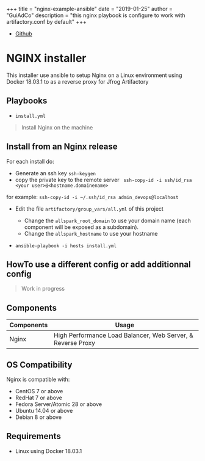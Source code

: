 +++
title = "nginx-example-ansible"
date = "2019-01-25"
author = "GuiAdCo"
description = "this nginx playbook is configure to work with artifactory.conf by default"
+++

- [Github](https://github.com/guiadco/nginx-example-ansible)

# NGINX installer

This installer use ansible to setup Nginx on a Linux environment using Docker 18.03.1 to as a reverse proxy for Jfrog Artifactory

## Playbooks

- `install.yml`

> Install Nginx on the machine


## Install from an Nginx release

For each install do:
- Generate an ssh key
```ssh-keygen```
- copy the private key to the remote server
``` ssh-copy-id -i ssh/id_rsa <your user>@<hostname.domainename>```

for example:
```ssh-copy-id -i ~/.ssh/id_rsa admin_devops@localhost```

- Edit the file `artifactory/group_vars/all.yml` of this project
  - Change the `allspark_root_domain` to use your domain name
    (each component will be exposed as a subdomain).
  - Change the `allspark_hostname` to use your hostname

- `ansible-playbook -i hosts install.yml`

## HowTo use a different config or add additionnal config

> Work in progress

## Components

| Components    | Usage                                                       |
| ------------- | ----------------------------------------------------------- |
| Nginx         | High Performance Load Balancer, Web Server, & Reverse Proxy |

## OS Compatibility

Nginx is compatible with:
  - CentOS 7 or above
  - RedHat 7 or above
  - Fedora Server/Atomic 28 or above
  - Ubuntu 14.04 or above
  - Debian 8 or above

## Requirements

- Linux using Docker 18.03.1